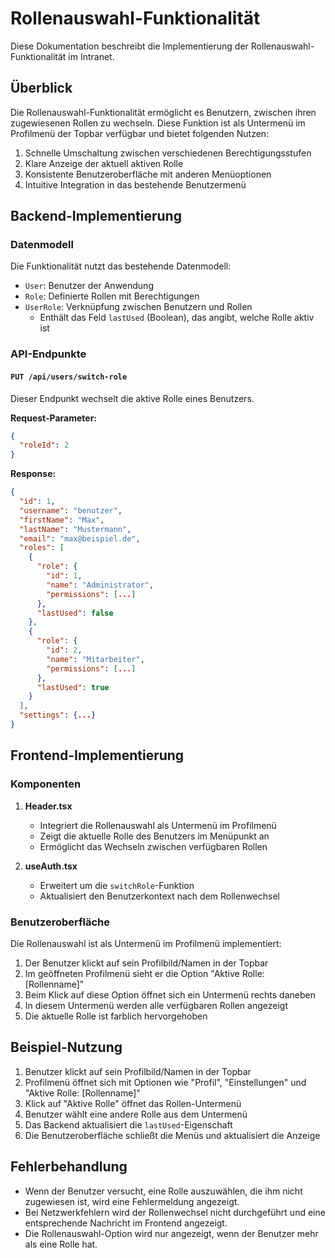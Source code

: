 # Rollenauswahl-Funktionalität

Diese Dokumentation beschreibt die Implementierung der Rollenauswahl-Funktionalität im Intranet.

## Überblick

Die Rollenauswahl-Funktionalität ermöglicht es Benutzern, zwischen ihren zugewiesenen Rollen zu wechseln. Diese Funktion ist als Untermenü im Profilmenü der Topbar verfügbar und bietet folgenden Nutzen:

1. Schnelle Umschaltung zwischen verschiedenen Berechtigungsstufen
2. Klare Anzeige der aktuell aktiven Rolle
3. Konsistente Benutzeroberfläche mit anderen Menüoptionen
4. Intuitive Integration in das bestehende Benutzermenü

## Backend-Implementierung

### Datenmodell

Die Funktionalität nutzt das bestehende Datenmodell:

- `User`: Benutzer der Anwendung
- `Role`: Definierte Rollen mit Berechtigungen
- `UserRole`: Verknüpfung zwischen Benutzern und Rollen
  - Enthält das Feld `lastUsed` (Boolean), das angibt, welche Rolle aktiv ist

### API-Endpunkte

#### `PUT /api/users/switch-role`

Dieser Endpunkt wechselt die aktive Rolle eines Benutzers.

**Request-Parameter:**
```json
{
  "roleId": 2
}
```

**Response:**
```json
{
  "id": 1,
  "username": "benutzer",
  "firstName": "Max",
  "lastName": "Mustermann",
  "email": "max@beispiel.de",
  "roles": [
    {
      "role": {
        "id": 1,
        "name": "Administrator",
        "permissions": [...]
      },
      "lastUsed": false
    },
    {
      "role": {
        "id": 2,
        "name": "Mitarbeiter",
        "permissions": [...]
      },
      "lastUsed": true
    }
  ],
  "settings": {...}
}
```

## Frontend-Implementierung

### Komponenten

1. **Header.tsx**
   - Integriert die Rollenauswahl als Untermenü im Profilmenü
   - Zeigt die aktuelle Rolle des Benutzers im Menüpunkt an
   - Ermöglicht das Wechseln zwischen verfügbaren Rollen

2. **useAuth.tsx**
   - Erweitert um die `switchRole`-Funktion
   - Aktualisiert den Benutzerkontext nach dem Rollenwechsel

### Benutzeroberfläche

Die Rollenauswahl ist als Untermenü im Profilmenü implementiert:

1. Der Benutzer klickt auf sein Profilbild/Namen in der Topbar
2. Im geöffneten Profilmenü sieht er die Option "Aktive Rolle: [Rollenname]"
3. Beim Klick auf diese Option öffnet sich ein Untermenü rechts daneben
4. In diesem Untermenü werden alle verfügbaren Rollen angezeigt
5. Die aktuelle Rolle ist farblich hervorgehoben

## Beispiel-Nutzung

1. Benutzer klickt auf sein Profilbild/Namen in der Topbar
2. Profilmenü öffnet sich mit Optionen wie "Profil", "Einstellungen" und "Aktive Rolle: [Rollenname]"
3. Klick auf "Aktive Rolle" öffnet das Rollen-Untermenü
4. Benutzer wählt eine andere Rolle aus dem Untermenü
5. Das Backend aktualisiert die `lastUsed`-Eigenschaft
6. Die Benutzeroberfläche schließt die Menüs und aktualisiert die Anzeige

## Fehlerbehandlung

- Wenn der Benutzer versucht, eine Rolle auszuwählen, die ihm nicht zugewiesen ist, wird eine Fehlermeldung angezeigt.
- Bei Netzwerkfehlern wird der Rollenwechsel nicht durchgeführt und eine entsprechende Nachricht im Frontend angezeigt.
- Die Rollenauswahl-Option wird nur angezeigt, wenn der Benutzer mehr als eine Rolle hat. 